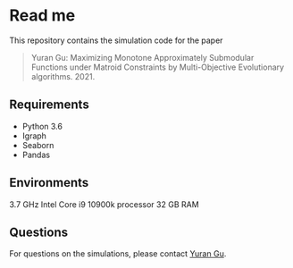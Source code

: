 Read me
=======
This repository contains the simulation code for the paper

> Yuran Gu: Maximizing Monotone Approximately Submodular Functions under Matroid Constraints by Multi-Objective Evolutionary algorithms. 2021.


Requirements
------------
- Python 3.6
- Igraph
- Seaborn
- Pandas

Environments
------------
3.7 GHz Intel Core i9 10900k processor
32 GB RAM

Questions
---------
For questions on the simulations, please contact
[Yuran Gu](guyrBurns@outlook.com).
